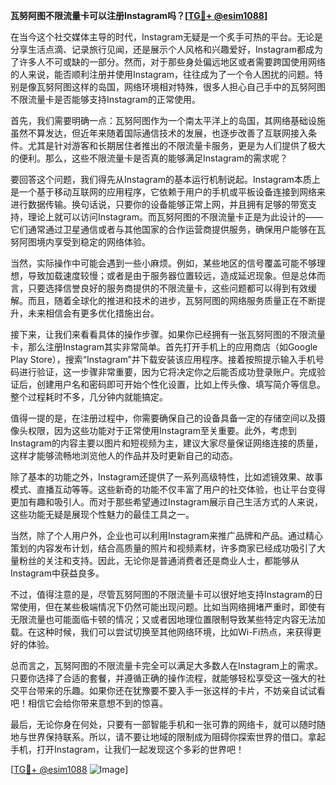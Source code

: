 **瓦努阿图不限流量卡可以注册Instagram吗？[[TG💪+ @esim1088](https://t.me/s/esim1088)]**

在当今这个社交媒体主导的时代，Instagram无疑是一个炙手可热的平台。无论是分享生活点滴、记录旅行见闻，还是展示个人风格和兴趣爱好，Instagram都成为了许多人不可或缺的一部分。然而，对于那些身处偏远地区或者需要跨国使用网络的人来说，能否顺利注册并使用Instagram，往往成为了一个令人困扰的问题。特别是像瓦努阿图这样的岛国，网络环境相对特殊，很多人担心自己手中的瓦努阿图不限流量卡是否能够支持Instagram的正常使用。

首先，我们需要明确一点：瓦努阿图作为一个南太平洋上的岛国，其网络基础设施虽然不算发达，但近年来随着国际通信技术的发展，也逐步改善了互联网接入条件。尤其是针对游客和长期居住者推出的不限流量卡服务，更是为人们提供了极大的便利。那么，这些不限流量卡是否真的能够满足Instagram的需求呢？

要回答这个问题，我们得先从Instagram的基本运行机制说起。Instagram本质上是一个基于移动互联网的应用程序，它依赖于用户的手机或平板设备连接到网络来进行数据传输。换句话说，只要你的设备能够正常上网，并且拥有足够的带宽支持，理论上就可以访问Instagram。而瓦努阿图的不限流量卡正是为此设计的——它们通常通过卫星通信或者与其他国家的合作运营商提供服务，确保用户能够在瓦努阿图境内享受到稳定的网络体验。

当然，实际操作中可能会遇到一些小麻烦。例如，某些地区的信号覆盖可能不够理想，导致加载速度较慢；或者是由于服务器位置较远，造成延迟现象。但是总体而言，只要选择信誉良好的服务商提供的不限流量卡，这些问题都可以得到有效缓解。而且，随着全球化的推进和技术的进步，瓦努阿图的网络服务质量正在不断提升，未来相信会有更多优化措施出台。

接下来，让我们来看看具体的操作步骤。如果你已经拥有一张瓦努阿图的不限流量卡，那么注册Instagram其实非常简单。首先打开手机上的应用商店（如Google Play Store），搜索“Instagram”并下载安装该应用程序。接着按照提示输入手机号码进行验证，这一步骤非常重要，因为它将决定你之后能否成功登录账户。完成验证后，创建用户名和密码即可开始个性化设置，比如上传头像、填写简介等信息。整个过程耗时不多，几分钟内就能搞定。

值得一提的是，在注册过程中，你需要确保自己的设备具备一定的存储空间以及摄像头权限，因为这些功能对于正常使用Instagram至关重要。此外，考虑到Instagram的内容主要以图片和短视频为主，建议大家尽量保证网络连接的质量，这样才能够流畅地浏览他人的作品并及时更新自己的动态。

除了基本的功能之外，Instagram还提供了一系列高级特性，比如滤镜效果、故事模式、直播互动等等。这些新奇的功能不仅丰富了用户的社交体验，也让平台变得更加有趣和吸引人。而对于那些希望通过Instagram展示自己生活方式的人来说，这些功能无疑是展现个性魅力的最佳工具之一。

当然，除了个人用户外，企业也可以利用Instagram来推广品牌和产品。通过精心策划的内容发布计划，结合高质量的照片和视频素材，许多商家已经成功吸引了大量粉丝的关注和支持。因此，无论你是普通消费者还是商业人士，都能够从Instagram中获益良多。

不过，值得注意的是，尽管瓦努阿图的不限流量卡可以很好地支持Instagram的日常使用，但在某些极端情况下仍然可能出现问题。比如当网络拥堵严重时，即使有无限流量也可能面临卡顿的情况；又或者因地理位置限制导致某些特定内容无法加载。在这种时候，我们可以尝试切换至其他网络环境，比如Wi-Fi热点，来获得更好的体验。

总而言之，瓦努阿图的不限流量卡完全可以满足大多数人在Instagram上的需求。只要你选择了合适的套餐，并遵循正确的操作流程，就能够轻松享受这一强大的社交平台带来的乐趣。如果你还在犹豫要不要入手一张这样的卡片，不妨亲自试试看吧！相信它会给你带来意想不到的惊喜。

最后，无论你身在何处，只要有一部智能手机和一张可靠的网络卡，就可以随时随地与世界保持联系。所以，请不要让地域的限制成为阻碍你探索世界的借口。拿起手机，打开Instagram，让我们一起发现这个多彩的世界吧！

[[TG💪+ @esim1088](https://t.me/s/esim1088) ![Image](https://i.postimg.cc/4NQfJmqS/Snipaste-2025-05-13-00-14-12.png)]